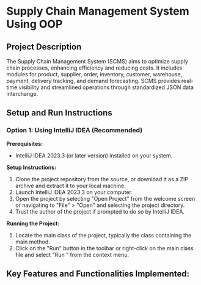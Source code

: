 # Supply Chain Management System Using OOP

## Project Description

The Supply Chain Management System (SCMS) aims to optimize supply chain processes, enhancing efficiency and reducing costs. It includes modules for product, supplier, order, inventory, customer, warehouse, payment, delivery tracking, and demand forecasting. SCMS provides real-time visibility and streamlined operations through standardized JSON data interchange.

## Setup and Run Instructions

### Option 1: Using IntelliJ IDEA (Recommended)

**Prerequisites:**
- IntelliJ IDEA 2023.3 (or later version) installed on your system.

**Setup Instructions:**
1. Clone the project repository from the source, or download it as a ZIP archive and extract it to your local machine.
2. Launch IntelliJ IDEA 2023.3 on your computer.
3. Open the project by selecting "Open Project" from the welcome screen or navigating to "File" > "Open" and selecting the project directory.
4. Trust the author of the project if prompted to do so by IntelliJ IDEA.

**Running the Project:**
1. Locate the main class of the project, typically the class containing the main method.
2. Click on the "Run" button in the toolbar or right-click on the main class file and select "Run <MainClassName>" from the context menu.

## Key Features and Functionalities Implemented:
